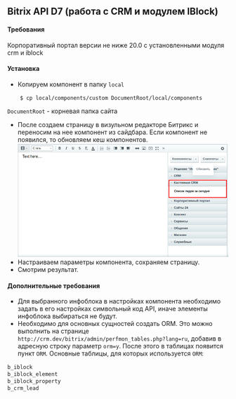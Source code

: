 ## Bitrix API D7 (работа с CRM и модулем IBlock)

#### Требования
Корпоративный портал версии не ниже 20.0 с установленными модуля crm и iblock

#### Установка
- Копируем компонент в папку `local`
```
    $ cp local/components/custom DocumentRoot/local/components
```
`DocumentRoot` - корневая папка сайта

- После создаем страницу в визульном редакторе Битрикс и переносим на нее компонент из сайдбара. Если компонент не появился, то обновляем кеш компонентов.
![Image](README.png)
- Настраиваем параметры компонента, сохраняем страницу.
- Смотрим результат.

#### Дополнительные требования
- Для выбранного инфоблока в настройках компонента необходимо задать в его настройках символьный код API, иначе элементы инфоблока выбираться не будут.
- Необходимо для основных сущностей создать ORM. Это можно выполнить на странице `http://crm.dev/bitrix/admin/perfmon_tables.php?lang=ru`, добавив в адресную строку параметр `orm=y`. После этого в таблицах появится пункт `ORM`. Основные таблицы, для которых используется `ORM`:
```
b_iblock
b_iblock_element
b_iblock_property
b_crm_lead
```

